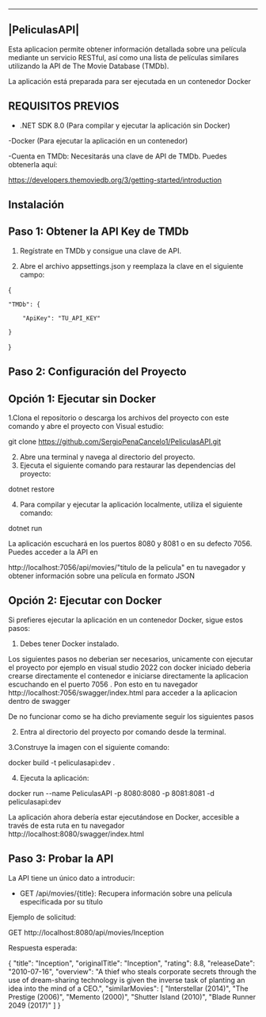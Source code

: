 --------------
|PeliculasAPI|
--------------

 Esta aplicacion   permite obtener información detallada sobre una película mediante un servicio RESTful,
 así como una lista de películas similares utilizando la API de The Movie Database (TMDb).

La aplicación está preparada para ser ejecutada en un contenedor Docker

REQUISITOS PREVIOS
-----------------

- .NET SDK 8.0 (Para compilar y ejecutar la aplicación sin Docker)

-Docker (Para ejecutar la aplicación en un contenedor)
 
-Cuenta en TMDb: Necesitarás una clave de API de TMDb. Puedes obtenerla aquí:

https://developers.themoviedb.org/3/getting-started/introduction


Instalación
-----------

Paso 1: Obtener la API Key de TMDb
---------------------------------
1. Regístrate en TMDb y consigue una clave de API.



2. Abre el archivo appsettings.json y reemplaza la clave en el siguiente campo:


 {



    "TMDb": {

        "ApiKey": "TU_API_KEY"

    }

}

 Paso 2: Configuración del Proyecto
---------------------------------


Opción 1: Ejecutar sin Docker
------------------------------------------ 
 1.Clona el repositorio o descarga los archivos del proyecto  con este comando y abre el proyecto con Visual estudio:

git clone https://github.com/SergioPenaCancelo1/PeliculasAPI.git


 2. Abre una terminal y navega al directorio del proyecto.
 3. Ejecuta el siguiente comando para restaurar las dependencias del proyecto:

 dotnet restore

 4. Para compilar y ejecutar la aplicación localmente, utiliza el siguiente comando:

 dotnet run

 La aplicación escuchará en los puertos 8080 y 8081 o en su defecto 7056. Puedes acceder a la API en

 http://localhost:7056/api/movies/"titulo de la pelicula" en tu navegador y obtener información sobre una película en formato JSON


Opción 2: Ejecutar con Docker
----------------------------

Si prefieres ejecutar la aplicación en un contenedor Docker, sigue estos pasos:

 1. Debes tener Docker instalado.

Los siguientes pasos no deberian ser necesarios, unicamente con ejecutar el proyecto por ejemplo en visual studio 2022 con docker iniciado deberia crearse directamente el contenedor e iniciarse directamente la aplicacion escuchando en el puerto 7056 .
Pon esto en tu navegador http://localhost:7056/swagger/index.html para acceder a la aplicacion dentro de swagger 

De no funcionar como se ha dicho previamente seguir los siguientes pasos


 2. Entra al directorio del proyecto por comando desde la terminal.

 3.Construye la imagen con el siguiente comando:

 docker build -t peliculasapi:dev .

 4. Ejecuta la aplicación:

 docker run --name PeliculasAPI -p 8080:8080 -p 8081:8081 -d peliculasapi:dev

 La aplicación ahora debería estar ejecutándose en Docker, accesible a través de esta ruta en tu navegador
 http://localhost:8080/swagger/index.html



Paso 3: Probar la API
--------------------
La API tiene un único dato a introducir:

- GET /api/movies/{title}: Recupera información sobre una película especificada por su título


Ejemplo de solicitud:

 GET http://localhost:8080/api/movies/Inception

Respuesta esperada:

 {
    "title": "Inception",
    "originalTitle": "Inception",
    "rating": 8.8,
    "releaseDate": "2010-07-16",
    "overview": "A thief who steals corporate secrets through the use of dream-sharing technology is
 given the inverse task of planting an idea into the mind of a CEO.",
    "similarMovies": [
        "Interstellar (2014)",
        "The Prestige (2006)",
        "Memento (2000)",
        "Shutter Island (2010)",
        "Blade Runner 2049 (2017)"
    ]
 }
